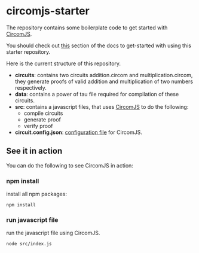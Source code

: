 # circomjs-starter

The repository contains some boilerplate code to get started with [CircomJS](https://github.com/getZeFi/circomjs).

You should check out [this](https://zefi.gitbook.io/circomjs/introduction/getting-started) section of the docs to get-started with using this starter repository.

Here is the current structure of this repository.

- **circuits**: contains two circuits addition.circom and multiplication.circom, they generate proofs of valid addition and multiplication of two numbers respectively.
- **data**: contains a power of tau file required for compilation of these circuits.
- **src**: contains a javascript files, that uses [CircomJS](https://github.com/getZeFi/circomjs) to do the following:
  - compile circuits
  - generate proof
  - verify proof
- **circuit.config.json**: [configuration file](https://zefi.gitbook.io/circomjs/circuit-config-file/circuit-config-file) for CircomJS.

## See it in action

You can do the following to see CircomJS in action:

### npm install

install all npm packages:
```shell
npm install
```

### run javascript file

run the javascript file using CircomJS.

```shell
node src/index.js
```
